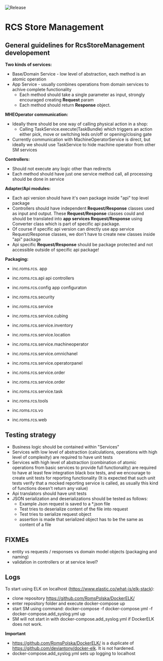 ![Release](https://github.com/RomsPolska/StoreManagement/workflows/Release/badge.svg?branch=master)

# RCS Store Management

## General guidelines for RcsStoreManagement developement
**Two kinds of services:**
* Base/Domain Service - low level of abstraction, each method is an atomic operation
* App Service - usually combines operations from domain services to achive complete functionality
  * Each method should take a single parameter as input, strongly encouraged creating **Request** param
  * Each method should return **Response** object.
        
**MHEOperator communication:**
* Ideally there should be one way of calling physical action in a shop:
    * Calling TaskService.execute(TaskBundle) which triggers an action either pick, move or switching leds on/off or opening/closing gate
* Currently communication with MachineOperatorService is direct, but ideally we should use TaskService to hide machine operator from other SM services
    
        
**Controllers:**
* Should not execute any logic other than redirects
* Each method should have just one service method call, all processing should be done in service

**Adapter/Api modules:**
* Each api version should have it's own package inside "api" top level package
* Controllers should have independent **Request/Response** classes used as input and output. These **Request/Response** classes could and should be translated into  **app services Request/Response** using Converter class which is part of specific api package.
* Of course if specific api version can directly use app service Request/Response classes, we don't have to create new classes inside "api" package
* Api specific **Request/Response** should be package protected and not accessible outside of specific api package!
    
**Packaging:**
* inc.roms.rcs.
app
* inc.roms.rcs.api
api controllers
* inc.roms.rcs.config
app configuraton
* inc.roms.rcs.security

* inc.roms.rcs.service
* inc.roms.rcs.service.cubing
* inc.roms.rcs.service.inventory
* inc.roms.rcs.service.location
* inc.roms.rcs.service.machineoperator
* inc.roms.rcs.service.omnichanel
* inc.roms.rcs.service.operatorpanel
* inc.roms.rcs.service.order
* inc.roms.rcs.service.order
* inc.roms.rcs.service.task
* inc.roms.rcs.tools
* inc.roms.rcs.vo
* inc.roms.rcs.web

	
	


## Testing strategy
- Business logic should be contained within "Services"
- Services with low level of abstraction (calculations, operations with high level of complexity) are required to have unit tests
- Services with high level of abstraction (combination of atomic operations from basic services to provide full functionality) are required to have at least few integration black box tests, and we encourage to create unit tests for reporting functionality (It is expected that such unit tests verify that a mocked reporting service is called, as usually this kind of functions doesn't return any value)
- Api translators should have unit tests
- JSON serialization and deserializations should be tested as follows:
    * Example Json request is saved to a *.json file
    * Test tries to deserialize content of the file into request
    * Test tries to serialize request object
    * assertion is made that serialized object has to be the same as content of a file
    
## FIXMEs
- entity vs requests / responses vs domain model objects (packaging and naming)
- validation in controllers or at service level?

## Logs
To start using ELK on localhost (https://www.elastic.co/what-is/elk-stack):
- clone repository https://github.com/RomsPolska/DockerELK/
- enter repository folder and execute docker-compose up
- start SM using command: docker-compose -f docker-compose.yml -f docker-compose.add_syslog.yml up
- SM will not start in with docker-compose.add_syslog.yml if DockerELK does not work.

**Important** 
- https://github.com/RomsPolska/DockerELK/ is a duplicate of https://github.com/deviantony/docker-elk. It is not hardened.
- docker-compose.add_syslog.yml sets up logging to localhost 
